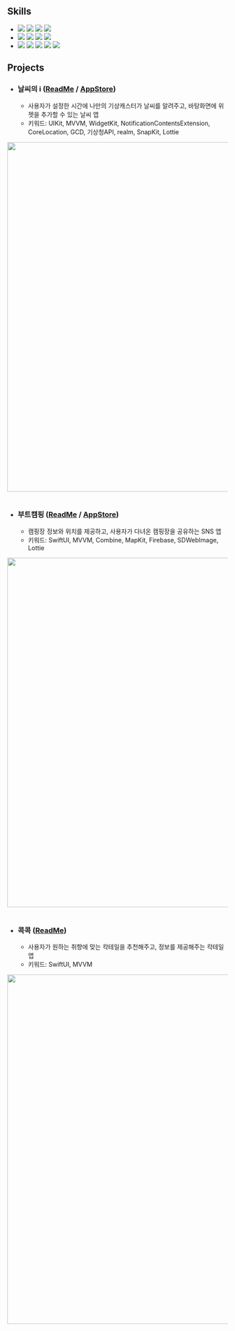 ## Skills
- <img src="https://img.shields.io/badge/iOS-181717?style=flat&logo=Apple&logoColor=Black"/> <img src="https://img.shields.io/badge/Swift-F05138?style=flat&logo=Swift&logoColor=white"/> <img src="https://img.shields.io/badge/UIKit-2396F3?style=flat&logo=UIKit&logoColor=white"/> <img src="https://img.shields.io/badge/SwiftUI-000000?style=flat&logo=Swift&logoColor=blue"/>
- <img src="https://img.shields.io/badge/RxSwift-fa4db3?style=flat&logo=ReactiveX&logoColor=white"/> <img src="https://img.shields.io/badge/Combine-F05138?style=flat&logo=Swift&logoColor=white"/> <img src="https://img.shields.io/badge/SPM-F05138?style=flat&logo=Swift&logoColor=white"/> <img src="https://img.shields.io/badge/CocoaPods-EE3322?style=flat&logo=CocoaPods&logoColor=white"/>
- <img src="https://img.shields.io/badge/Git-F05032?style=flat&logo=Git&logoColor=white"/> <img src="https://img.shields.io/badge/GitHub-181717?style=flat&logo=GitHub&logoColor=white"/> <img src="https://img.shields.io/badge/Notion-000000?style=flat&logo=Notion&logoColor=white"/> <img src="https://img.shields.io/badge/Slack-4A154B?style=flat&logo=Slack&logoColor=white"/> <img src="https://img.shields.io/badge/Figma-F24E1E?style=flat&logo=Figma&logoColor=white"/> <br>

## Projects
- ### 날씨의 i ([ReadMe](https://github.com/thekoon0456/WeatherI_Refactor) / [AppStore](https://apps.apple.com/kr/app/bottles-%EB%B0%94%ED%8B%80%EC%A6%88/id1671470705))
   - 사용자가 설정한 시간에 나만의 기상캐스터가 날씨를 알려주고, 바탕화면에 위젯을 추가할 수 있는 날씨 앱 <br>
   - 키워드: UIKit, MVVM, WidgetKit, NotificationContentsExtension, CoreLocation, GCD, 기상청API, realm, SnapKit, Lottie <br>
<div align="center">
<img src="https://github.com/thekoon0456/thekoon0456/assets/106993057/c4dc7382-d605-47d9-9b38-d9354a6de922" width="800">
</div>
<br>

- ### 부트캠핑 ([ReadMe](https://github.com/thekoon0456/BootCamping_Refactor) / [AppStore](https://apps.apple.com/kr/app/bottles-%EB%B0%94%ED%8B%80%EC%A6%88/id1671470705))
   - 캠핑장 정보와 위치를 제공하고, 사용자가 다녀온 캠핑장을 공유하는 SNS 앱 <br>
   - 키워드: SwiftUI, MVVM, Combine, MapKit, Firebase, SDWebImage, Lottie <br>
<div align="center">
<img src="https://github.com/thekoon0456/thekoon0456/assets/106993057/eeb84302-5b15-4b76-975c-da6677992a29" width="800">
</div>
<br>
  
- ### 콕콕 ([ReadMe](https://github.com/thekoon0456/CokCok_Refactor))
   - 사용자가 원하는 취향에 맞는 칵테일을 추천해주고, 정보를 제공해주는 칵테일 앱 <br>
   - 키워드: SwiftUI, MVVM <br>
<div align="center">
<img src="https://github.com/thekoon0456/thekoon0456/assets/106993057/d3b59be1-1bd3-43a3-a898-a250b75bfb80" width="800">
</div>
<br>
   
